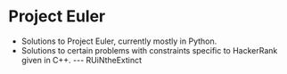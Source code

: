 # Project Euler
- Solutions to Project Euler, currently mostly in Python.
- Solutions to certain problems with constraints specific to HackerRank given in C++.
--- RUiNtheExtinct
